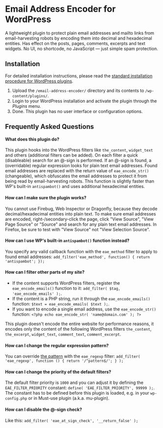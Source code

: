 # Email Address Encoder for WordPress

A lightweight plugin to protect plain email addresses and mailto links from email-harvesting robots by encoding them into decimal and hexadecimal entities. Has effect on the posts, pages, comments, excerpts and text widgets. No UI, no shortcode, no JavaScript — just simple spam protection.


## Installation

For detailed installation instructions, please read the [standard installation procedure for WordPress plugins](http://codex.wordpress.org/Managing_Plugins#Installing_Plugins).

1. Upload the `/email-address-encoder/` directory and its contents to `/wp-content/plugins/`.
2. Login to your WordPress installation and activate the plugin through the _Plugins_ menu.
3. Done. This plugin has no user interface or configuration options.


## Frequently Asked Questions

#### What does this plugin do?

This plugin hooks into the WordPress filters like `the_content`, `widget_text` and others (additional filters can be added). On each filter a quick (disableable) search for an @-sign is performed. If an @-sign is found, a (overridable) regular expression looks for plain text email addresses. Found email addresses are replaced with the return value of `eae_encode_str()` (changeable), which obfuscates the email addresses to protect it from being read by email-harvesting robots. This function is slightly faster than WP's built-in `antispambot()` and uses additional hexadecimal entities.

#### How can I make sure the plugin works?

You cannot use Firebug, Web Inspector or Dragonfly, because they decode decimal/hexadecimal entities into plain text. To make sure email addresses are encoded, right-/secondary-click the page, click "View Source", "View Page Source" or "Source" and search for any plain text email addresses. In Firefox, be sure to test with "View Source" not "View Selection Source".

#### How can I use WP's built-in `antispambot()` function instead?

You specify any valid callback function with the `eae_method` filter to apply to found email addresses: `add_filter('eae_method', function() { return 'antispambot'; });`

#### How can I filter other parts of my site?

- If the content supports WordPress filters, register the `eae_encode_emails()` function to it: `add_filter( $tag, 'eae_encode_emails' );`.
- If the content is a PHP string, run it through the `eae_encode_emails()` function: `$text = eae_encode_emails( $text );`.
- If you want to encode a single email address, use the `eae_encode_str()` function: `<?php echo eae_encode_str( 'name@domain.com' ); ?>`

This plugin doesn't encode the entire website for performance reasons, it encodes only the content of the following WordPress filters `the_content`, `the_excerpt`, `widget_text`, `comment_text`, `comment_excerpt`.

#### How can I change the regular expression pattern?

You can override [the pattern](http://fightingforalostcause.net/misc/2006/compare-email-regex.php "Comparing E-mail Address Validating Regular Expressions") with the `eae_regexp` filter: `add_filter( 'eae_regexp', function () { return '/^pattern$/'; } );`

#### How can I change the priority of the default filters?

The default filter priority is `1000` and you can adjust it by defining the `EAE_FILTER_PRIORITY` constant: `define( 'EAE_FILTER_PRIORITY', 99999 );`. The constant has to be defined before this plugin is loaded, e.g. in your `wp-config.php` or in Must-use plugin (a.k.a. mu-plugin).

#### How can I disable the @-sign check?

Like this: `add_filter( 'eae_at_sign_check', '__return_false' );`

